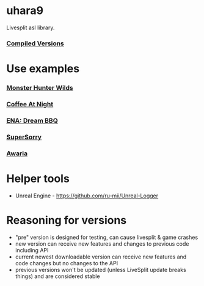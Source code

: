 # uhara9
Livesplit asl library.

### [Compiled Versions](https://github.com/ru-mii/uhara/tree/main/bin) 

# Use examples
### [Monster Hunter Wilds](https://raw.githubusercontent.com/TheDementedSalad/Monster-Hunter-Wilds-Autosplitter/refs/heads/main/Monster%20Hunter%20Wilds.asl)   
### [Coffee At Night](https://raw.githubusercontent.com/ru-mii/AutoSplitters/refs/heads/main/AutoSplitters/Games/Coffee%20At%20Night/CoffeeAtNight.asl)   
### [ENA: Dream BBQ](https://raw.githubusercontent.com/ru-mii/AutoSplitters/refs/heads/main/AutoSplitters/Games/Ena%20Dream%20BBQ/EnaDreamBBQ.asl)   
### [SuperSorry](https://raw.githubusercontent.com/ru-mii/AutoSplitters/refs/heads/main/AutoSplitters/Games/SuperSorry/SuperSorry.asl)   
### [Awaria](https://raw.githubusercontent.com/ru-mii/AutoSplitters/refs/heads/main/AutoSplitters/Games/Awaria/Awaria.asl)   

# Helper tools
- Unreal Engine - https://github.com/ru-mii/Unreal-Logger

# Reasoning for versions
- "pre" version is designed for testing, can cause livesplit & game crashes
- new version can receive new features and changes to previous code including API
- current newest downloadable version can receive new features and code changes but no changes to the API
- previous versions won't be updated (unless LiveSplit update breaks things) and are considered stable
